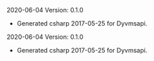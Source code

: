 2020-06-04 Version: 0.1.0
- Generated csharp 2017-05-25 for Dyvmsapi.

2020-06-04 Version: 0.1.0
- Generated csharp 2017-05-25 for Dyvmsapi.

